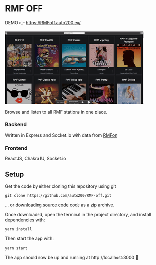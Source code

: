 # RMF OFF

DEMO 👉 https://RMFoff.auto200.eu/

<img src="preview.gif" alt="preview" width="450px">

Browse and listen to all RMF stations in one place.

### Backend

Written in Express and Socket.io with data from [RMFon](https://www.rmfon.pl/)

### Frontend

ReactJS, Chakra IU, Socket.io

## Setup

Get the code by either cloning this repository using git

```
git clone https://github.com/auto200/RMF-off.git
```

... or [downloading source code](https://github.com/auto200/RMF-off/archive/master.zip) code as a zip archive.

Once downloaded, open the terminal in the project directory, and install dependencies with:

```
yarn install
```

Then start the app with:

```
yarn start
```

The app should now be up and running at http://localhost:3000 🚀
